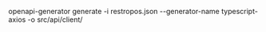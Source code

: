 
openapi-generator generate -i restropos.json --generator-name typescript-axios -o src/api/client/    